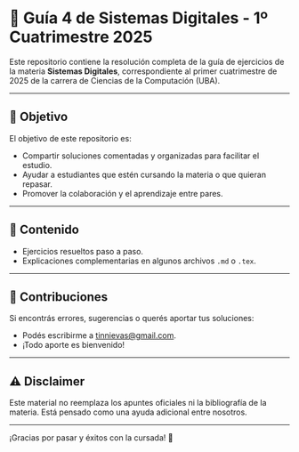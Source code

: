 # 📘 Guía 4 de Sistemas Digitales - 1º Cuatrimestre 2025

Este repositorio contiene la resolución completa de la guía de ejercicios de la materia **Sistemas Digitales**, correspondiente al primer cuatrimestre de 2025 de la carrera de Ciencias de la Computación (UBA).

---

## 🎯 Objetivo

El objetivo de este repositorio es:

- Compartir soluciones comentadas y organizadas para facilitar el estudio.
- Ayudar a estudiantes que estén cursando la materia o que quieran repasar.
- Promover la colaboración y el aprendizaje entre pares.

---

## 📂 Contenido

- Ejercicios resueltos paso a paso.
- Explicaciones complementarias en algunos archivos `.md` o `.tex`.

---

## 🤝 Contribuciones

Si encontrás errores, sugerencias o querés aportar tus soluciones:
- Podés escribirme a tinnievas@gmail.com.
- ¡Todo aporte es bienvenido!

---

## ⚠️ Disclaimer

Este material no reemplaza los apuntes oficiales ni la bibliografía de la materia. Está pensado como una ayuda adicional entre nosotros.

---

¡Gracias por pasar y éxitos con la cursada! 💪

